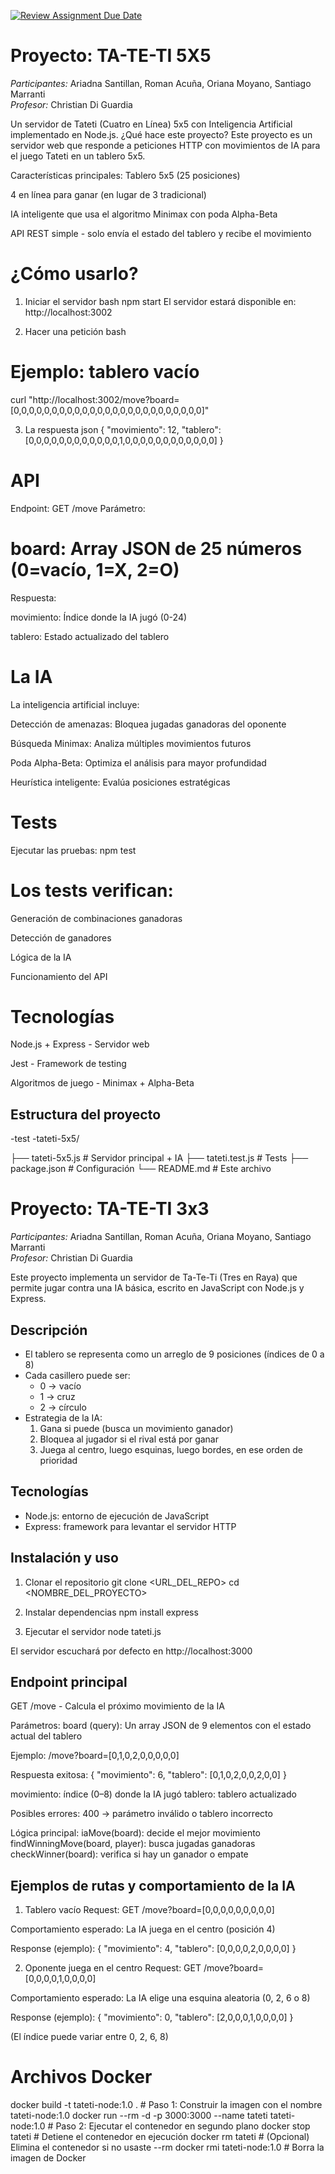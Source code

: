 [![Review Assignment Due Date](https://classroom.github.com/assets/deadline-readme-button-22041afd0340ce965d47ae6ef1cefeee28c7c493a6346c4f15d667ab976d596c.svg)](https://classroom.github.com/a/Uc_kVv2r)


# Proyecto: TA-TE-TI 5X5

*Participantes:* Ariadna Santillan, Roman Acuña, Oriana Moyano, Santiago Marranti  
*Profesor:* Christian Di Guardia  



Un servidor de Tateti (Cuatro en Línea) 5x5 con Inteligencia Artificial implementado en Node.js.
  ¿Qué hace este proyecto?
Este proyecto es un servidor web que responde a peticiones HTTP con movimientos de IA para el juego Tateti en un tablero 5x5.

Características principales:
Tablero 5x5 (25 posiciones)

4 en línea para ganar (en lugar de 3 tradicional)

IA inteligente que usa el algoritmo Minimax con poda Alpha-Beta

API REST simple - solo envía el estado del tablero y recibe el movimiento

# ¿Cómo usarlo?
1. Iniciar el servidor
bash
npm start
El servidor estará disponible en: http://localhost:3002

2. Hacer una petición
bash
# Ejemplo: tablero vacío
curl "http://localhost:3002/move?board=[0,0,0,0,0,0,0,0,0,0,0,0,0,0,0,0,0,0,0,0,0,0,0,0,0]"



3. La respuesta
json
{
  "movimiento": 12,
  "tablero": [0,0,0,0,0,0,0,0,0,0,0,0,1,0,0,0,0,0,0,0,0,0,0,0,0]
}

 
 # API

Endpoint: GET /move
Parámetro:



# board: Array JSON de 25 números (0=vacío, 1=X, 2=O)


Respuesta:

movimiento: Índice donde la IA jugó (0-24)

tablero: Estado actualizado del tablero


 
 
# La IA

La inteligencia artificial incluye:

Detección de amenazas: Bloquea jugadas ganadoras del oponente

Búsqueda Minimax: Analiza múltiples movimientos futuros

Poda Alpha-Beta: Optimiza el análisis para mayor profundidad

Heurística inteligente: Evalúa posiciones estratégicas


 # Tests
Ejecutar las pruebas:
npm test


# Los tests verifican:

 Generación de combinaciones ganadoras

 Detección de ganadores

 Lógica de la IA

 Funcionamiento del API

 # Tecnologías

Node.js + Express - Servidor web

Jest - Framework de testing

Algoritmos de juego - Minimax + Alpha-Beta


 ## Estructura del proyecto

-test
-tateti-5x5/

├── tateti-5x5.js     # Servidor principal + IA
├── tateti.test.js    # Tests
├── package.json      # Configuración
└── README.md         # Este archivo





# Proyecto: TA-TE-TI 3x3 

*Participantes:* Ariadna Santillan, Roman Acuña, Oriana Moyano, Santiago Marranti  
*Profesor:* Christian Di Guardia  

Este proyecto implementa un servidor de Ta-Te-Ti (Tres en Raya) que permite jugar contra una IA básica, escrito en JavaScript con Node.js y Express.

## Descripción
- El tablero se representa como un arreglo de 9 posiciones (índices de 0 a 8)
- Cada casillero puede ser:
  - 0 → vacío  
  - 1 → cruz 
  - 2 → círculo 
- Estrategia de la IA:
  1. Gana si puede (busca un movimiento ganador)  
  2. Bloquea al jugador si el rival está por ganar  
  3. Juega al centro, luego esquinas, luego bordes, en ese orden de prioridad

## Tecnologías
- Node.js: entorno de ejecución de JavaScript
- Express: framework para levantar el servidor HTTP

## Instalación y uso
1. Clonar el repositorio
   git clone <URL_DEL_REPO>
   cd <NOMBRE_DEL_PROYECTO>

2. Instalar dependencias
   npm install express 
 
3. Ejecutar el servidor
   node tateti.js

El servidor escuchará por defecto en http://localhost:3000

## Endpoint principal
GET /move - Calcula el próximo movimiento de la IA

Parámetros:
board (query): Un array JSON de 9 elementos con el estado actual del tablero

Ejemplo:
/move?board=[0,1,0,2,0,0,0,0,0]

Respuesta exitosa:
{
  "movimiento": 6,
  "tablero": [0,1,0,2,0,0,2,0,0]
}

movimiento: índice (0–8) donde la IA jugó
tablero: tablero actualizado

Posibles errores:
400 → parámetro inválido o tablero incorrecto 

Lógica principal:
iaMove(board): decide el mejor movimiento
findWinningMove(board, player): busca jugadas ganadoras
checkWinner(board): verifica si hay un ganador o empate

## Ejemplos de rutas y comportamiento de la IA

1. Tablero vacío
Request:
GET /move?board=[0,0,0,0,0,0,0,0,0]

Comportamiento esperado:
La IA juega en el centro (posición 4)

Response (ejemplo):
{
  "movimiento": 4,
  "tablero": [0,0,0,0,2,0,0,0,0]
}

2. Oponente juega en el centro
Request:
GET /move?board=[0,0,0,0,1,0,0,0,0]

Comportamiento esperado:
La IA elige una esquina aleatoria (0, 2, 6 o 8)

Response (ejemplo):
{
  "movimiento": 0,
  "tablero": [2,0,0,0,1,0,0,0,0]
}

(El índice puede variar entre 0, 2, 6, 8) 

# Archivos Docker 

docker build -t tateti-node:1.0 . # Paso 1: Construir la imagen con el nombre tateti-node:1.0
docker run --rm -d -p 3000:3000 --name tateti tateti-node:1.0  # Paso 2: Ejecutar el contenedor en segundo plano
docker stop tateti        # Detiene el contenedor en ejecución
docker rm tateti          # (Opcional) Elimina el contenedor si no usaste --rm
docker rmi tateti-node:1.0  # Borra la imagen de Docker
